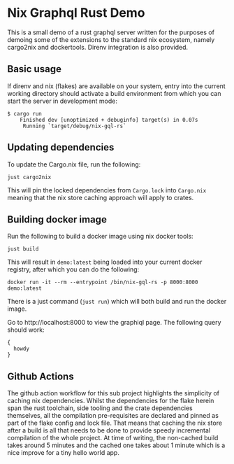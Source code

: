 # Nix Graphql Rust Demo

This is a small demo of a rust graphql server written for the purposes
of demoing some of the extensions to the standard nix ecosystem,
namely cargo2nix and dockertools.  Direnv integration is also provided.

## Basic usage

If direnv and nix (flakes) are available on your system, entry into
the current working directory should activate a build environment from
which you can start the server in development mode:

```
$ cargo run
    Finished dev [unoptimized + debuginfo] target(s) in 0.07s
     Running `target/debug/nix-gql-rs`
```

## Updating dependencies

To update the Cargo.nix file, run the following:

```
just cargo2nix
```

This will pin the locked dependencies from `Cargo.lock` into
`Cargo.nix` meaning that the nix store caching approach will apply to
crates.

## Building docker image

Run the following to build a docker image using nix docker tools:

```
just build
```

This will result in `demo:latest` being loaded into your current
docker registry, after which you can do the following:

```
docker run -it --rm --entrypoint /bin/nix-gql-rs -p 8000:8000 demo:latest
```

There is a just command (`just run`) which will both build and run the
docker image.

Go to http://localhost:8000 to view the graphiql page.  The following query should work:

```
{
  howdy 
}
```

## Github Actions

The github action workflow for this sub project highlights the
simplicity of caching nix dependencies.  Whilst the dependencies for
the flake herein span the rust toolchain, side tooling and the crate
dependencies themselves, all the compilation pre-requisites are
declared and pinned as part of the flake config and lock file.  That
means that caching the nix store after a build is all that needs to be
done to provide speedy incremental compilation of the whole project.
At time of writing, the non-cached build takes around 5 minutes and
the cached one takes about 1 minute which is a nice improve for a tiny
hello world app.
